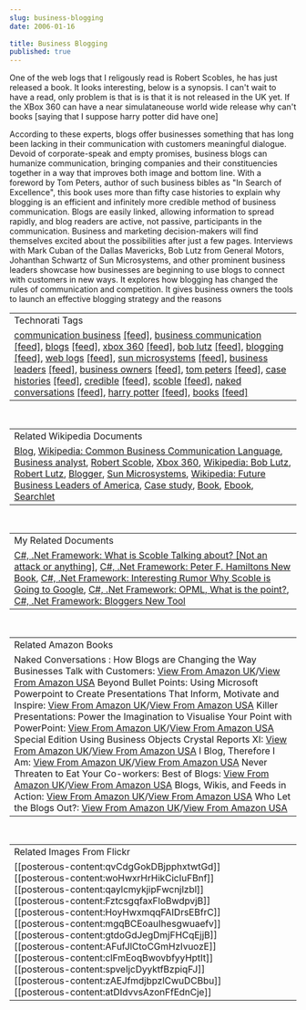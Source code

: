 ```yaml
---
slug: business-blogging
date: 2006-01-16
 
title: Business Blogging
published: true
---
```

One of the web logs that I religously read is Robert Scobles, he has just released a book.  It looks interesting, below is a synopsis.  I can't wait to have a read, only problem is that is is that it is not released in the UK yet.  If the XBox 360 can have a near simulataneouse world wide release why can't books [saying that I suppose harry potter did have one]<p />According to these experts, blogs offer businesses something that has long been lacking in their communication with customers meaningful dialogue. Devoid of corporate-speak and empty promises, business blogs can humanize communication, bringing companies and their constituencies together in a way that improves both image and bottom line. With a foreword by Tom Peters, author of such business bibles as "In Search of Excellence", this book uses more than fifty case histories to explain why blogging is an efficient and infinitely more credible method of business communication. Blogs are easily linked, allowing information to spread rapidly, and blog readers are active, not passive, participants in the communication. Business and marketing decision-makers will find themselves excited about the possibilities after just a few pages. Interviews with Mark Cuban of the Dallas Mavericks, Bob Lutz from General Motors, Johanthan Schwartz of Sun Microsystems, and other prominent business leaders showcase how businesses are beginning to use blogs to connect with customers in new ways. It explores how blogging has changed the rules of communication and competition. It gives business owners the tools to launch an effective blogging strategy and the reasons<p /><table class="TechnoratiHead TagHeader">
<tr><td>Technorati Tags</td></tr>
<tr class="Technorati"><td>
<a href="https://paul.kinlan.me/tags/communication%20business" class="Tag" rel="tag">communication business</a> <a href="http://feeds.technorati.com/feed/posts/tag/communication%20business" class="Tag">[feed]</a>, <a href="https://paul.kinlan.me/tags/business%20communication" class="Tag" rel="tag">business communication</a> <a href="http://feeds.technorati.com/feed/posts/tag/business%20communication" class="Tag">[feed]</a>, <a href="https://paul.kinlan.me/tags/blogs" class="Tag" rel="tag">blogs</a> <a href="http://feeds.technorati.com/feed/posts/tag/blogs" class="Tag">[feed]</a>, <a href="https://paul.kinlan.me/tags/xbox%20360" class="Tag" rel="tag">xbox 360</a> <a href="http://feeds.technorati.com/feed/posts/tag/xbox%20360" class="Tag">[feed]</a>, <a href="https://paul.kinlan.me/tags/bob%20lutz" class="Tag" rel="tag">bob lutz</a> <a href="http://feeds.technorati.com/feed/posts/tag/bob%20lutz" class="Tag">[feed]</a>, <a href="https://paul.kinlan.me/tags/blogging" class="Tag" rel="tag">blogging</a> <a href="http://feeds.technorati.com/feed/posts/tag/blogging" class="Tag">[feed]</a>, <a href="https://paul.kinlan.me/tags/web%20logs" class="Tag" rel="tag">web logs</a> <a href="http://feeds.technorati.com/feed/posts/tag/web%20logs" class="Tag">[feed]</a>, <a href="https://paul.kinlan.me/tags/sun%20microsystems" class="Tag" rel="tag">sun microsystems</a> <a href="http://feeds.technorati.com/feed/posts/tag/sun%20microsystems" class="Tag">[feed]</a>, <a href="https://paul.kinlan.me/tags/business%20leaders" class="Tag" rel="tag">business leaders</a> <a href="http://feeds.technorati.com/feed/posts/tag/business%20leaders" class="Tag">[feed]</a>, <a href="https://paul.kinlan.me/tags/business%20owners" class="Tag" rel="tag">business owners</a> <a href="http://feeds.technorati.com/feed/posts/tag/business%20owners" class="Tag">[feed]</a>, <a href="https://paul.kinlan.me/tags/tom%20peters" class="Tag" rel="tag">tom peters</a> <a href="http://feeds.technorati.com/feed/posts/tag/tom%20peters" class="Tag">[feed]</a>, <a href="https://paul.kinlan.me/tags/case%20histories" class="Tag" rel="tag">case histories</a> <a href="http://feeds.technorati.com/feed/posts/tag/case%20histories" class="Tag">[feed]</a>, <a href="https://paul.kinlan.me/tags/credible" class="Tag" rel="tag">credible</a> <a href="http://feeds.technorati.com/feed/posts/tag/credible" class="Tag">[feed]</a>, <a href="https://paul.kinlan.me/tags/scoble" class="Tag" rel="tag">scoble</a> <a href="http://feeds.technorati.com/feed/posts/tag/scoble" class="Tag">[feed]</a>, <a href="https://paul.kinlan.me/tags/naked%20conversations" class="Tag" rel="tag">naked conversations</a> <a href="http://feeds.technorati.com/feed/posts/tag/naked%20conversations" class="Tag">[feed]</a>, <a href="https://paul.kinlan.me/tags/harry%20potter" class="Tag" rel="tag">harry potter</a> <a href="http://feeds.technorati.com/feed/posts/tag/harry%20potter" class="Tag">[feed]</a>, <a href="https://paul.kinlan.me/tags/books" class="Tag" rel="tag">books</a> <a href="http://feeds.technorati.com/feed/posts/tag/books" class="Tag">[feed]</a>
</td></tr>
</table><br /><table class="TechnoratiHead TagHeader">
<tr><td>Related Wikipedia Documents</td></tr>
<tr class="Technorati"><td>
<a href="http://en.wikipedia.org/wiki/Blog" class="Tag" rel="tag">Blog</a>, <a href="http://en.wikipedia.org/wiki/Common_Business_Communication_Language" class="Tag" rel="tag">Wikipedia: Common Business Communication Language</a>, <a href="http://en.wikipedia.org/wiki/Business_analyst" class="Tag" rel="tag">Business analyst</a>, <a href="http://en.wikipedia.org/wiki/Robert_Scoble" class="Tag" rel="tag">Robert Scoble</a>, <a href="http://en.wikipedia.org/wiki/Xbox_360" class="Tag" rel="tag">Xbox 360</a>, <a href="http://en.wikipedia.org/wiki/Bob_Lutz" class="Tag" rel="tag">Wikipedia: Bob Lutz</a>, <a href="http://en.wikipedia.org/wiki/Robert_Lutz" class="Tag" rel="tag">Robert Lutz</a>, <a href="http://en.wikipedia.org/wiki/Blogger" class="Tag" rel="tag">Blogger</a>, <a href="http://en.wikipedia.org/wiki/Sun_Microsystems" class="Tag" rel="tag">Sun Microsystems</a>, <a href="http://en.wikipedia.org/wiki/Future_Business_Leaders_of_America" class="Tag" rel="tag">Wikipedia: Future Business Leaders of America</a>, <a href="http://en.wikipedia.org/wiki/Case_study" class="Tag" rel="tag">Case study</a>, <a href="http://en.wikipedia.org/wiki/Book" class="Tag" rel="tag">Book</a>, <a href="http://en.wikipedia.org/wiki/E-book" class="Tag" rel="tag">Ebook</a>, <a href="http://en.wikipedia.org/wiki/Searchlet" class="Tag" rel="tag">Searchlet</a>
</td></tr>
</table><br /><table class="TechnoratiHead TagHeader">
<tr><td>My Related Documents</td></tr>
<tr class="Technorati"><td>
<a href="http://www.kinlan.co.uk/2005/08/what-is-scoble-talking-about-not.html" class="Tag" rel="tag">C#, .Net Framework: What is Scoble Talking about? [Not an attack or anything]</a>, <a href="http://www.kinlan.co.uk/2005/10/peter-f-hamiltons-new-book.html" class="Tag" rel="tag">C#, .Net Framework: Peter F. Hamiltons New Book</a>, <a href="http://www.kinlan.co.uk/2005/08/interesting-rumor-why-scoble-is-going.html" class="Tag" rel="tag">C#, .Net Framework: Interesting Rumor Why Scoble is Going to Google</a>, <a href="http://www.kinlan.co.uk/2005/08/opml-what-is-point.html" class="Tag" rel="tag">C#, .Net Framework: OPML, What is the point?</a>, <a href="http://www.kinlan.co.uk/2005/08/bloggers-new-tool.html" class="Tag" rel="tag">C#, .Net Framework: Bloggers New Tool</a>
</td></tr>
</table><br /><table class="TechnoratiHead TagHeader">
<tr><td>Related Amazon Books</td></tr>
<tr class="Technorati"><td>Naked Conversations : How Blogs are Changing the Way Businesses Talk with Customers: <a href="http://www.amazon.co.uk/exec/obidos/redirect?tag=cnetfra-21&amp;link_code=xm2&amp;camp=2025&amp;creative=165953&amp;path=http://www.amazon.co.uk/gp/redirect.html%253fASIN=047174719X%2526tag=cnetfra-21%2526lcode=xm2%2526cID=2025%2526ccmID=165953%2526location=/o/ASIN/047174719X%25253FSubscriptionId=0CM2PVF6VAHJQKW5G782" class="Tag" rel="tag">View From Amazon UK</a>/<a href="http://www.amazon.com/exec/obidos/redirect?tag=cnetfra-20&amp;link_code=xm2&amp;camp=2025&amp;creative=165953&amp;path=http://www.amazon.com/gp/redirect.html%253fASIN=047174719X%2526tag=cnetfra-20%2526lcode=xm2%2526cID=2025%2526ccmID=165953%2526location=/o/ASIN/047174719X%25253FSubscriptionId=0CM2PVF6VAHJQKW5G782" class="Tag" rel="tag">View From Amazon USA</a> Beyond Bullet Points: Using Microsoft Powerpoint to Create Presentations That Inform, Motivate and Inspire: <a href="http://www.amazon.co.uk/exec/obidos/redirect?tag=cnetfra-21&amp;link_code=xm2&amp;camp=2025&amp;creative=165953&amp;path=http://www.amazon.co.uk/gp/redirect.html%253fASIN=0735620520%2526tag=cnetfra-21%2526lcode=xm2%2526cID=2025%2526ccmID=165953%2526location=/o/ASIN/0735620520%25253FSubscriptionId=0CM2PVF6VAHJQKW5G782" class="Tag" rel="tag">View From Amazon UK</a>/<a href="http://www.amazon.com/exec/obidos/redirect?tag=cnetfra-20&amp;link_code=xm2&amp;camp=2025&amp;creative=165953&amp;path=http://www.amazon.com/gp/redirect.html%253fASIN=0735620520%2526tag=cnetfra-20%2526lcode=xm2%2526cID=2025%2526ccmID=165953%2526location=/o/ASIN/0735620520%25253FSubscriptionId=0CM2PVF6VAHJQKW5G782" class="Tag" rel="tag">View From Amazon USA</a> Killer Presentations: Power the Imagination to Visualise Your Point with PowerPoint: <a href="http://www.amazon.co.uk/exec/obidos/redirect?tag=cnetfra-21&amp;link_code=xm2&amp;camp=2025&amp;creative=165953&amp;path=http://www.amazon.co.uk/gp/redirect.html%253fASIN=1845280407%2526tag=cnetfra-21%2526lcode=xm2%2526cID=2025%2526ccmID=165953%2526location=/o/ASIN/1845280407%25253FSubscriptionId=0CM2PVF6VAHJQKW5G782" class="Tag" rel="tag">View From Amazon UK</a>/<a href="http://www.amazon.com/exec/obidos/redirect?tag=cnetfra-20&amp;link_code=xm2&amp;camp=2025&amp;creative=165953&amp;path=http://www.amazon.com/gp/redirect.html%253fASIN=1845280407%2526tag=cnetfra-20%2526lcode=xm2%2526cID=2025%2526ccmID=165953%2526location=/o/ASIN/1845280407%25253FSubscriptionId=0CM2PVF6VAHJQKW5G782" class="Tag" rel="tag">View From Amazon USA</a> Special Edition Using Business Objects Crystal Reports XI: <a href="http://www.amazon.co.uk/exec/obidos/redirect?tag=cnetfra-21&amp;link_code=xm2&amp;camp=2025&amp;creative=165953&amp;path=http://www.amazon.co.uk/gp/redirect.html%253fASIN=0789734176%2526tag=cnetfra-21%2526lcode=xm2%2526cID=2025%2526ccmID=165953%2526location=/o/ASIN/0789734176%25253FSubscriptionId=0CM2PVF6VAHJQKW5G782" class="Tag" rel="tag">View From Amazon UK</a>/<a href="http://www.amazon.com/exec/obidos/redirect?tag=cnetfra-20&amp;link_code=xm2&amp;camp=2025&amp;creative=165953&amp;path=http://www.amazon.com/gp/redirect.html%253fASIN=0789734176%2526tag=cnetfra-20%2526lcode=xm2%2526cID=2025%2526ccmID=165953%2526location=/o/ASIN/0789734176%25253FSubscriptionId=0CM2PVF6VAHJQKW5G782" class="Tag" rel="tag">View From Amazon USA</a> I Blog, Therefore I Am: <a href="http://www.amazon.co.uk/exec/obidos/redirect?tag=cnetfra-21&amp;link_code=xm2&amp;camp=2025&amp;creative=165953&amp;path=http://www.amazon.co.uk/gp/redirect.html%253fASIN=1420843524%2526tag=cnetfra-21%2526lcode=xm2%2526cID=2025%2526ccmID=165953%2526location=/o/ASIN/1420843524%25253FSubscriptionId=0CM2PVF6VAHJQKW5G782" class="Tag" rel="tag">View From Amazon UK</a>/<a href="http://www.amazon.com/exec/obidos/redirect?tag=cnetfra-20&amp;link_code=xm2&amp;camp=2025&amp;creative=165953&amp;path=http://www.amazon.com/gp/redirect.html%253fASIN=1420843524%2526tag=cnetfra-20%2526lcode=xm2%2526cID=2025%2526ccmID=165953%2526location=/o/ASIN/1420843524%25253FSubscriptionId=0CM2PVF6VAHJQKW5G782" class="Tag" rel="tag">View From Amazon USA</a> Never Threaten to Eat Your Co-workers: Best of Blogs: <a href="http://www.amazon.co.uk/exec/obidos/redirect?tag=cnetfra-21&amp;link_code=xm2&amp;camp=2025&amp;creative=165953&amp;path=http://www.amazon.co.uk/gp/redirect.html%253fASIN=1590593219%2526tag=cnetfra-21%2526lcode=xm2%2526cID=2025%2526ccmID=165953%2526location=/o/ASIN/1590593219%25253FSubscriptionId=0CM2PVF6VAHJQKW5G782" class="Tag" rel="tag">View From Amazon UK</a>/<a href="http://www.amazon.com/exec/obidos/redirect?tag=cnetfra-20&amp;link_code=xm2&amp;camp=2025&amp;creative=165953&amp;path=http://www.amazon.com/gp/redirect.html%253fASIN=1590593219%2526tag=cnetfra-20%2526lcode=xm2%2526cID=2025%2526ccmID=165953%2526location=/o/ASIN/1590593219%25253FSubscriptionId=0CM2PVF6VAHJQKW5G782" class="Tag" rel="tag">View From Amazon USA</a> Blogs, Wikis, and Feeds in Action: <a href="http://www.amazon.co.uk/exec/obidos/redirect?tag=cnetfra-21&amp;link_code=xm2&amp;camp=2025&amp;creative=165953&amp;path=http://www.amazon.co.uk/gp/redirect.html%253fASIN=1932394494%2526tag=cnetfra-21%2526lcode=xm2%2526cID=2025%2526ccmID=165953%2526location=/o/ASIN/1932394494%25253FSubscriptionId=0CM2PVF6VAHJQKW5G782" class="Tag" rel="tag">View From Amazon UK</a>/<a href="http://www.amazon.com/exec/obidos/redirect?tag=cnetfra-20&amp;link_code=xm2&amp;camp=2025&amp;creative=165953&amp;path=http://www.amazon.com/gp/redirect.html%253fASIN=1932394494%2526tag=cnetfra-20%2526lcode=xm2%2526cID=2025%2526ccmID=165953%2526location=/o/ASIN/1932394494%25253FSubscriptionId=0CM2PVF6VAHJQKW5G782" class="Tag" rel="tag">View From Amazon USA</a> Who Let the Blogs Out?: <a href="http://www.amazon.co.uk/exec/obidos/redirect?tag=cnetfra-21&amp;link_code=xm2&amp;camp=2025&amp;creative=165953&amp;path=http://www.amazon.co.uk/gp/redirect.html%253fASIN=0312329989%2526tag=cnetfra-21%2526lcode=xm2%2526cID=2025%2526ccmID=165953%2526location=/o/ASIN/0312329989%25253FSubscriptionId=0CM2PVF6VAHJQKW5G782" class="Tag" rel="tag">View From Amazon UK</a>/<a href="http://www.amazon.com/exec/obidos/redirect?tag=cnetfra-20&amp;link_code=xm2&amp;camp=2025&amp;creative=165953&amp;path=http://www.amazon.com/gp/redirect.html%253fASIN=0312329989%2526tag=cnetfra-20%2526lcode=xm2%2526cID=2025%2526ccmID=165953%2526location=/o/ASIN/0312329989%25253FSubscriptionId=0CM2PVF6VAHJQKW5G782" class="Tag" rel="tag">View From Amazon USA</a>
</td></tr>
</table><br /><table class="TechnoratiHead TagHeader">
<tr><td>Related Images From Flickr</td></tr>
<tr class="Technorati"><td>
<span style="float: left;">[[posterous-content:qvCdgGokDBjpphxtwtGd]]</span><span style="float: left;">[[posterous-content:woHwxrHrHikCicIuFBnf]]</span><span style="float: left;">[[posterous-content:qaylcmykjipFwcnjlzbl]]</span><span style="float: left;">[[posterous-content:FztcsgqfaxFloBwdpvjB]]</span><span style="float: left;">[[posterous-content:HoyHwxmqqFAIDrsEBfrC]]</span><span style="float: left;">[[posterous-content:mgqBCEoauIhesgwuaefv]]</span><span style="float: left;">[[posterous-content:gtdoGdJegDmjFHCqEjjB]]</span><span style="float: left;">[[posterous-content:AFufJlCtoCGmHzIvuozE]]</span><span style="float: left;">[[posterous-content:clFmEoqBwovbfyyHptIt]]</span><span style="float: left;">[[posterous-content:spveIjcDyyktfBzpiqFJ]]</span><span style="float: left;">[[posterous-content:zAEJfmdjbpzlCwuDCBbu]]</span><span style="float: left;">[[posterous-content:atDIdvvsAzonFfEdnCje]]</span>
</td></tr>
</table><div class="blogger-post-footer"><img class="posterous_download_image" src="https://blogger.googleusercontent.com/tracker/8109338-113740119849189349?l=www.kinlan.co.uk%2Findex.html" height="1" alt="" width="1" /></div>

